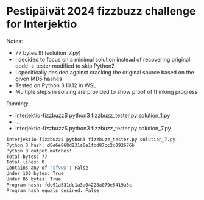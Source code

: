 # Pestipäivät 2024 fizzbuzz challenge for Interjektio

Notes:
* 77 bytes !!! (solution_7.py)
* I decided to focus on a minimal solution instead of recovering original code -> tester modified to skip Python2
* I specifically desided against cracking the original source based on the given MD5 hashes
* Tested on Python 3.10.12 in WSL
* Multiple steps in solving are provided to show proof of thinking progress

Running:
* interjektio-fizzbuzz$ python3 fizzbuzz_tester.py solution_1.py
* ...
* interjektio-fizzbuzz$ python3 fizzbuzz_tester.py solution_7.py

```bash
interjektio-fizzbuzz$ python3 fizzbuzz_tester.py solution_7.py
Python 3 hash: d0e6e868d231a6e1fbd87cc2c092676b
Python 3 output matches!
Total bytes: 77
Total lines: 0
Contains any of 'cfvwx': False
Under 100 bytes: True
Under 85 bytes: True
Program hash: fde91a531dc1a3a04228a079e5419a8c
Program hash equals desired: False
```

